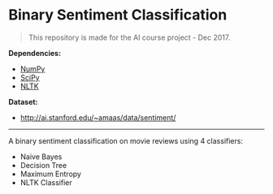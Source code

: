 # Binary Sentiment Classification

> This repository is made for the AI course project - Dec 2017.

**Dependencies:**
- [NumPy](https://numpy.org/)
- [SciPy](https://scipy.org/)
- [NLTK](https://www.nltk.org/)

**Dataset:**
- http://ai.stanford.edu/~amaas/data/sentiment/

---

A binary sentiment classification on movie reviews using 4 classifiers:
- Naive Bayes
- Decision Tree
- Maximum Entropy
- NLTK Classifier

